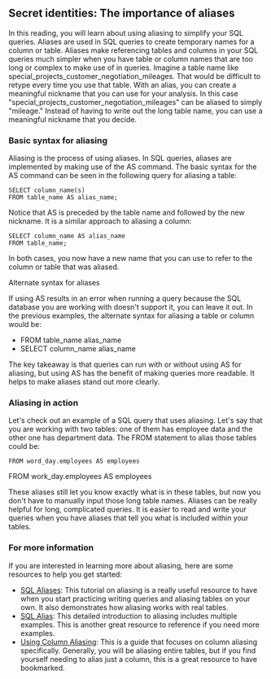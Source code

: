 Secret identities: The importance of aliases
--------------------------------------------

In this reading, you will learn about using aliasing to simplify your SQL queries. Aliases are used in SQL queries to create temporary names for a column or table. Aliases make referencing tables and columns in your SQL queries much simpler when you have table or column names that are too long or complex to make use of in queries. Imagine a table name like special_projects_customer_negotiation_mileages. That would be difficult to retype every time you use that table. With an alias, you can create a meaningful nickname that you can use for your analysis. In this case "special_projects_customer_negotiation_mileages" can be aliased to simply "mileage." Instead of having to write out the long table name, you can use a meaningful nickname that you decide.

### [](https://github.com/brendensong/Google-Data-Analytics-Professional-Certificate/wiki/5.3.2.Use-JOINS-to-aggregate-data-in-SQL#basic-syntax-for-aliasing)Basic syntax for aliasing

Aliasing is the process of using aliases. In SQL queries, aliases are implemented by making use of the AS command. The basic syntax for the AS command can be seen in the following query for aliasing a table:

```source-sql
SELECT column_name(s)
FROM table_name AS alias_name;
```

Notice that AS is preceded by the table name and followed by the new nickname. It is a similar approach to aliasing a column:

```source-sql
SELECT column_name AS alias_name
FROM table_name;
```

In both cases, you now have a new name that you can use to refer to the column or table that was aliased.

Alternate syntax for aliases

If using AS results in an error when running a query because the SQL database you are working with doesn't support it, you can leave it out. In the previous examples, the alternate syntax for aliasing a table or column would be:

-   FROM table_name alias_name
-   SELECT column_name alias_name

The key takeaway is that queries can run with or without using AS for aliasing, but using AS has the benefit of making queries more readable. It helps to make aliases stand out more clearly.

### [](https://github.com/brendensong/Google-Data-Analytics-Professional-Certificate/wiki/5.3.2.Use-JOINS-to-aggregate-data-in-SQL#aliasing-in-action)Aliasing in action

Let's check out an example of a SQL query that uses aliasing. Let's say that you are working with two tables: one of them has employee data and the other one has department data. The FROM statement to alias those tables could be:

```source-sql
FROM word_day.employees AS employees
```

FROM work_day.employees AS employees

These aliases still let you know exactly what is in these tables, but now you don't have to manually input those long table names. Aliases can be really helpful for long, complicated queries. It is easier to read and write your queries when you have aliases that tell you what is included within your tables.

### [](https://github.com/brendensong/Google-Data-Analytics-Professional-Certificate/wiki/5.3.2.Use-JOINS-to-aggregate-data-in-SQL#for-more-information)For more information

If you are interested in learning more about aliasing, here are some resources to help you get started:

-   [SQL Aliases](https://www.w3schools.com/sql/sql_alias.asp): This tutorial on aliasing is a really useful resource to have when you start practicing writing queries and aliasing tables on your own. It also demonstrates how aliasing works with real tables.
-   [SQL Alias](https://www.sqltutorial.org/sql-alias/): This detailed introduction to aliasing includes multiple examples. This is another great resource to reference if you need more examples.
-   [Using Column Aliasing](https://documentation.sas.com/?cdcId=pgmsascdc&cdcVersion=9.4_3.5&docsetId=sqlproc&docsetTarget=p0aymxwsvbt5wcn1lncugwjtf758.htm&locale=en): This is a guide that focuses on column aliasing specifically. Generally, you will be aliasing entire tables, but if you find yourself needing to alias just a column, this is a great resource to have bookmarked.